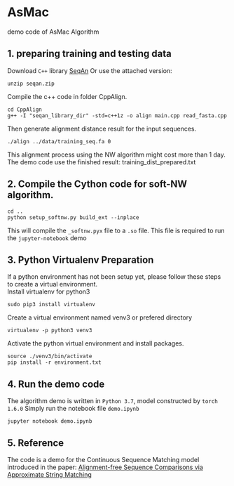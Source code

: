 # AsMac
demo code of AsMac Algorithm
## 1. preparing training and testing data
Download `C++` library [SeqAn](https://github.com/seqan/seqan)
Or use the attached version:
```
unzip seqan.zip
```

Compile the c++ code in folder CppAlign.
```
cd CppAlign
g++ -I "seqan_library_dir" -std=c++1z -o align main.cpp read_fasta.cpp
```
Then generate alignment distance result for the input sequences.
```
./align ../data/training_seq.fa 0
```
This alignment process using the NW algorithm might cost more than 1 day. The demo code use the finished result: training_dist_prepared.txt

## 2. Compile the Cython code for soft-NW algorithm.
```
cd ..
python setup_softnw.py build_ext --inplace
```
This will compile the `_softnw.pyx` file to a `.so` file. This file is required to run the `jupyter-notebook` demo

## 3. Python Virtualenv Preparation
If a python environment has not been setup yet, please follow these steps to create a virtual environment.<br />
Install virtualenv for python3
```
sudo pip3 install virtualenv
```
Create a virtual environment named venv3 or prefered directory
```
virtualenv -p python3 venv3
```
Activate the python virtual environment and install packages.
```
source ./venv3/bin/activate
pip install -r environment.txt
```

## 4. Run the demo code
The algorithm demo is written in `Python 3.7`, model constructed by `torch 1.6.0`
Simply run the notebook file `demo.ipynb`
```
jupyter notebook demo.ipynb
```



## 5. Reference
The code is a demo for the Continuous Sequence Matching model introduced in the paper:
[Alignment-free Sequence Comparisons via Approximate String Matching](https://www.biorxiv.org/content/10.1101/2020.05.24.113852v3)
